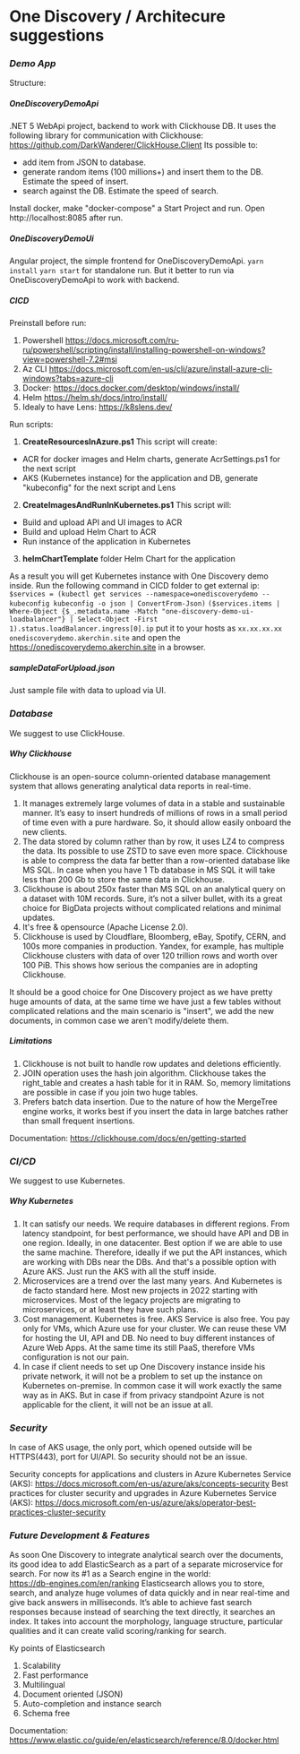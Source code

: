 # One Discovery / Architecure suggestions
### _Demo App_
Structure:
##### OneDiscoveryDemoApi
.NET 5 WebApi project, backend to work with Clickhouse DB. It uses the following library for communication with Clickhouse:
https://github.com/DarkWanderer/ClickHouse.Client
Its possible to:
- add item from JSON to database. 
- generate random items (100 millions+) and insert them to the DB. Estimate the speed of insert.
- search against the DB. Estimate the speed of search.

Install docker, make "docker-compose" a Start Project and run. Open http://localhost:8085 after run.

##### OneDiscoveryDemoUi
Angular project, the simple frontend for OneDiscoveryDemoApi.
`yarn install`
`yarn start`
for standalone run. But it better to run via OneDiscoveryDemoApi to work with backend.

##### CICD
Preinstall before run:
1) Powershell
https://docs.microsoft.com/ru-ru/powershell/scripting/install/installing-powershell-on-windows?view=powershell-7.2#msi
2) Az CLI
https://docs.microsoft.com/en-us/cli/azure/install-azure-cli-windows?tabs=azure-cli
3) Docker:
https://docs.docker.com/desktop/windows/install/
4) Helm
https://helm.sh/docs/intro/install/
5) Idealy to have Lens:
https://k8slens.dev/

Run scripts:
1) **CreateResourcesInAzure.ps1**
This script will create: 
- ACR for docker images and Helm charts, generate AcrSettings.ps1 for the next script
- AKS (Kubernetes instance) for the application and DB, generate "kubeconfig" for the next script and Lens
2) **CreateImagesAndRunInKubernetes.ps1**
This script will:
- Build and upload API and UI images to ACR
- Build and upload Helm Chart to ACR
- Run instance of the application in Kubernetes
3) **helmChartTemplate** folder 
Helm Chart for the application

As a result you will get Kubernetes instance with One Discovery demo inside. 
Run the following command in CICD folder to get external ip:
`$services = (kubectl get services --namespace=onediscoverydemo --kubeconfig kubeconfig -o json | ConvertFrom-Json)`
`($services.items | Where-Object {$_.metadata.name -Match "one-discovery-demo-ui-loadbalancer"} | Select-Object -First 1).status.loadBalancer.ingress[0].ip`
put it to your hosts as 
`xx.xx.xx.xx onediscoverydemo.akerchin.site`
and open the https://onediscoverydemo.akerchin.site in a browser.

##### sampleDataForUpload.json
Just sample file with data to upload via UI.

### _Database_
We suggest to use ClickHouse.
##### Why Clickhouse
Clickhouse is an open-source column-oriented database management system that allows generating analytical data reports in real-time. 
1)	It manages extremely large volumes of data in a stable and sustainable manner. 
It’s easy to insert hundreds of millions of rows in a small period of time even with a pure hardware.
So, it should allow easily onboard the new clients. 
2)	The data stored by column rather than by row, it uses LZ4 to compress the data. Its possible to use ZSTD to save even more space. Clickhouse is able to compress the data far better than a row-oriented database like MS SQL. In case when you have 1 Tb database in MS SQL it will take less than 200 Gb to store the same data in Clickhouse. 
3)	Clickhouse is about 250x faster than MS SQL on an analytical query on a dataset with 10M records. Sure, it’s not a silver bullet, with its a great choice for BigData projects without complicated relations and minimal updates.
4) It's free & opensource (Apache License 2.0). 
5)	Clickhouse is used by Cloudflare, Bloomberg, eBay, Spotify, CERN, and 100s more companies in production. Yandex, for example, has multiple Clickhouse clusters with data of over 120 trillion rows and worth over 100 PiB. This shows how serious the companies are in adopting Clickhouse.

It should be a good choice for One Discovery project as we have pretty huge amounts of data, at the same time we have just a few tables without complicated relations and the main scenario is "insert", we add the new documents, in common case we aren't modify/delete them. 
##### Limitations
1)	Clickhouse is not built to handle row updates and deletions efficiently. 
2)	JOIN operation uses the hash join algorithm. Clickhouse takes the right_table and creates a hash table for it in RAM. So, memory limitations are possible in case if you join two huge tables.
3)	Prefers batch data insertion. Due to the nature of how the MergeTree engine works, it works best if you insert the data in large batches rather than small frequent insertions.

Documentation:
https://clickhouse.com/docs/en/getting-started


### _CI/CD_
We suggest to use Kubernetes.

##### Why Kubernetes
1) It can satisfy our needs. We require databases in different regions. From latency standpoint, for best performance, we should have API and DB in one region. Ideally, in one datacenter. Best option if we are able to use the same machine. Therefore, ideally if we put the API instances, which are working with DBs near the DBs. And that's a possible option with Azure AKS. Just run the AKS with all the stuff inside.
2) Microservices are a trend over the last many years. And Kubernetes is de facto standard here. Most new projects in 2022 starting with microservices. Most of the legacy projects are migrating to microservices, or at least they have such plans.
3) Cost management. Kubernetes is free. AKS Service is also free. You pay only for VMs, which Azure use for your cluster. We can reuse these VM for hosting the UI, API and DB. No need to buy different instances of Azure Web Apps. At the same time its still PaaS, therefore VMs configuration is not our pain.
4) In case if client needs to set up One Discovery instance inside his private network, it will not be a problem to set up the instance on Kubernetes on-premise. In common case it will work exactly the same way as in AKS. But in case if from privacy standpoint Azure is not applicable for the client, it will not be an issue at all.


### _Security_

In case of AKS usage, the only port, which opened outside will be HTTPS(443), port for UI/API. 
So security should not be an issue. 

Security concepts for applications and clusters in Azure Kubernetes Service (AKS):
https://docs.microsoft.com/en-us/azure/aks/concepts-security
Best practices for cluster security and upgrades in Azure Kubernetes Service (AKS):
https://docs.microsoft.com/en-us/azure/aks/operator-best-practices-cluster-security

### _Future Development & Features_
As soon One Discovery to integrate analytical search over the documents, its good idea to add ElasticSearch as a part of a separate microservice for search. 
For now its #1 as a Search engine in the world:  
https://db-engines.com/en/ranking
Elasticsearch allows you to store, search, and analyze huge volumes of data quickly and in near real-time and give back answers in milliseconds. It’s able to achieve fast search responses because instead of searching the text directly, it searches an index. It takes into account the morphology, language structure, particular qualities and it can create valid scoring/ranking for search.

Ky points of Elasticsearch
1. Scalability
2. Fast performance
3. Multilingual
4. Document oriented (JSON)
5. Auto-completion and instance search
6. Schema free

Documentation:
https://www.elastic.co/guide/en/elasticsearch/reference/8.0/docker.html



